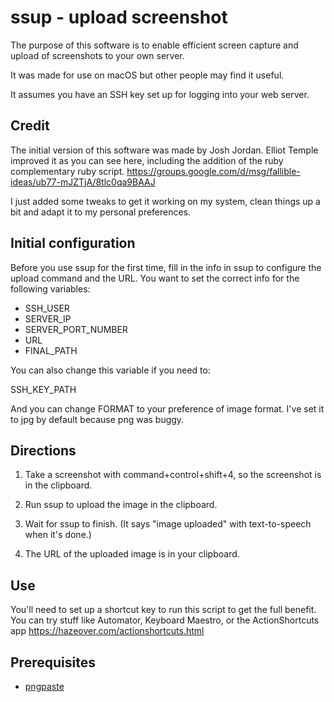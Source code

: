 # ssup - upload screenshot

The purpose of this software is to enable efficient screen capture and upload of screenshots to your own server.

It was made for use on macOS but other people may find it useful.

It assumes you have an SSH key set up for logging into your web server.

## Credit

The initial version of this software was made by Josh Jordan. Elliot Temple improved it as you can see here, including the addition of the ruby complementary ruby script. https://groups.google.com/d/msg/fallible-ideas/ub77-mJZTjA/8tlc0qa9BAAJ

I just added some tweaks to get it working on my system, clean things up a bit and adapt it to my personal preferences.

## Initial configuration

Before you use ssup for the first time, fill in the info in ssup to configure the
upload command and the URL. You want to set the correct info for the following variables:

- SSH_USER
- SERVER_IP
- SERVER_PORT_NUMBER
- URL
- FINAL_PATH

You can also change this variable if you need to:

SSH_KEY_PATH

And you can change FORMAT to your preference of image format. I've set it to jpg by default because png was buggy.

## Directions

1. Take a screenshot with command+control+shift+4, so the screenshot is in the
   clipboard.

2. Run ssup to upload the image in the clipboard.

3. Wait for ssup to finish. (It says "image uploaded" with text-to-speech
   when it's done.)

4. The URL of the uploaded image is in your clipboard.

## Use

You'll need to set up a shortcut key to run this script to get the full benefit. You can try stuff like Automator, Keyboard Maestro, or the ActionShortcuts app https://hazeover.com/actionshortcuts.html

## Prerequisites

- [pngpaste](https://github.com/jcsalterego/pngpaste)
